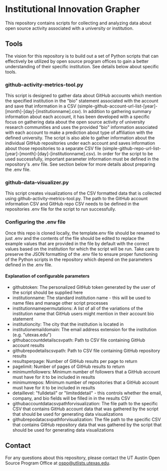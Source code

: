 # Institutional Innovation Grapher
This repository contains scripts for collecting and analyzing data about open source activity associated with a university or institution.

## Tools
The vision for this repository is to build out a set of Python scripts that can effectively be utilized by open source program offices to gain a better understanding of their specific institution. See details below about specific tools.

### github-activity-metrics-tool.py
This script is designed to gather data about GitHub accounts which mention the specified institution in the "bio" statement associated with the account and save that information in a CSV (simple-github-account-url-list-[year]-[month]-[day]-[institutionname].csv). In addition to gathering summary information about each account, it has been developed with a specific focus on gathering data about the open source activity of university research communities and uses the provided "bio" information associated with each account to make a prediction about type of affiliation with the defined university. The script is also able to gather information about the individual GitHub repositories under each account and saves information about those repositories to a separate CSV file (simple-github-repo-url-list-[year]-[month]-[day]-[institutionname].csv). In order for the script to be used successfully, important parameter information must be defined in the repository's .env file. See section below for more details about preparing the .env file.

### github-data-visualizer.py
This script creates visualizations of the CSV formatted data that is collected using github-activity-metrics-tool.py. The path to the GitHub account information CSV and GitHub repo CSV needs to be defined in the repositories .env file for the script to run successfully.

### Configuring the .env file
Once this repo is cloned locally, the template.env file should be renamed to just .env and the contents of the file should be edited to replace the example values that are provided in the file by default with the correct values based on the institution for which the script will be run. Take care to preserve the JSON formatting of the .env file to ensure proper functioning of the Python scripts in the repository which depend on the parameters defined in the .env file.

#### Explanation of configurable parameters
* githubtoken:  The personalized GitHub token generated by the user of the script should be supplied here
* institutionname:  The standard institution name - this will be used to name files and manage other script processes
* institutionnamepermutations:  A list of all of the variations of the institution name that GitHub users might mention in their account bio statement
* institutioncity:  The city that the institution is located in
* institutionemaildomain:  The email address extension for the institution (e.g. "utexas.edu")
* githubaccountdetailscsvpath:  Path to CSV file containing GitHub account results
* githubrepodetailscsvpath:  Path to CSV file containing GitHub repository results
* resultsperpage:  Number of GitHub results per page to return
* pagelimit:  Number of pages of GitHub results to return
* minimumfollowers:  Minimum number of followers that a GitHub account must have for it to be included in results
* minimumrepos:  Minimum number of repositories that a GitHub account must have for it to be included in results
* detaillevel:  "fulldetail" or "limiteddetail" - this controls whether the email, company, and bio fields will be filled in in the results CSV
* githubaccountdatacsvpathforvisualization:  The file path to the specific CSV that contains GitHub account data that was gathered by the script that should be used for generating data visualizations
* githubrepodatacsvpathforvisualization:  The file path to the specific CSV that contains GitHub repository data that was gathered by the script that should be used for generating data visualizations

## Contact
For any questions about this repository, please contact the UT Austin Open Source Program Office at ospo@utlists.utexas.edu.
